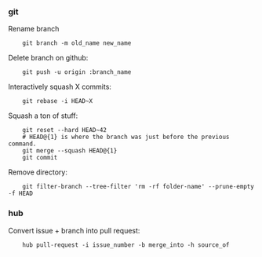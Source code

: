 ### git
Rename branch

        git branch -m old_name new_name

Delete branch on github:

        git push -u origin :branch_name

Interactively squash X commits:

        git rebase -i HEAD~X

Squash a ton of stuff:

        git reset --hard HEAD~42
        # HEAD@{1} is where the branch was just before the previous command.
        git merge --squash HEAD@{1}
        git commit

Remove directory:

        git filter-branch --tree-filter 'rm -rf folder-name' --prune-empty -f HEAD 

### hub
Convert issue + branch into pull request:

        hub pull-request -i issue_number -b merge_into -h source_of
